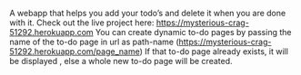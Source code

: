 A webapp that helps you add your todo’s and delete it when you are done with it.
Check out the live project here: https://mysterious-crag-51292.herokuapp.com
You can create dynamic to-do pages by passing the name of the to-do page in url as path-name (https://mysterious-crag-51292.herokuapp.com/page_name)
If that to-do page already exists, it will be displayed , else a whole new to-do page will be created.
